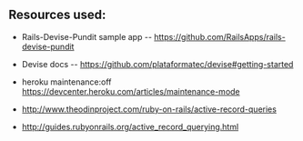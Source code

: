 ## Resources used:
+ Rails-Devise-Pundit sample app -- https://github.com/RailsApps/rails-devise-pundit

+ Devise docs -- https://github.com/plataformatec/devise#getting-started

+ heroku maintenance:off https://devcenter.heroku.com/articles/maintenance-mode

+ http://www.theodinproject.com/ruby-on-rails/active-record-queries

+ http://guides.rubyonrails.org/active_record_querying.html
